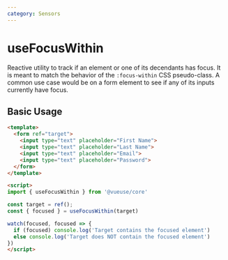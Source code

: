 ```yaml
---
category: Sensors
---
```


# useFocusWithin

Reactive utility to track if an element or one of its decendants has focus. It is meant to match the behavior of the `:focus-within` CSS pseudo-class. A common use case would be on a form element to see if any of its inputs currently have focus.

## Basic Usage

```html
<template>
  <form ref="target">
    <input type="text" placeholder="First Name">
    <input type="text" placeholder="Last Name">
    <input type="text" placeholder="Email">
    <input type="text" placeholder="Password">
  </form>
</template>

<script>
import { useFocusWithin } from '@vueuse/core'

const target = ref();
const { focused } = useFocusWithin(target)

watch(focused, focused => {
  if (focused) console.log('Target contains the focused element')
  else console.log('Target does NOT contain the focused element')
})
</script>
```
